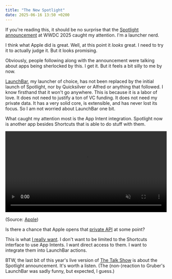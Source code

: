 ```yaml
---
title: "The New Spotlight"
date: 2025-06-16 13:50 +0200
---
```


If you're reading this, it should be no surprise that the [Spotlight announcement](https://www.apple.com/si/newsroom/2025/06/macos-tahoe-26-makes-the-mac-more-capable-productive-and-intelligent-than-ever/) at WWDC 2025 caught my attention. I'm a launcher nerd.

I think what Apple did is great. Well, at this point it *looks* great. I need to try it to actually judge it. But it looks promising.

Obviously, people following along with the announcement were talking about apps being sherlocked by this. I get it. But it feels a bit silly to me by now.

[LaunchBar](https://www.perplexity.ai/search/what-was-the-first-launcher-ap-rqhBERPsRC.YKSVPommVCA), my launcher of choice, has not been replaced by the initial launch of Spotlight, nor by Quicksilver or Alfred or anything that followed. I know firsthand that it won't go anywhere. This is because it is a labor of love. It does not need to justify a ton of VC funding. It does not need my private data. It has a very solid core, is extensible, and has never lost its focus. So I am not worried about LaunchBar one bit.

What caught my attention most is the App Intent integration. Spotlight now is another app besides Shortcuts that is able to do stuff with them. 

<video width="100%" controls autoplay muted playsinline>
  <source src="https://www.apple.com/newsroom/videos/2025/autoplay/06/macos-tahoe-26-makes-the-mac-more-capable-productive-and-intelligent-than-ever/apple-wwdc25-macos-tahoe-26-spotlight-actions-send-email/large_2x.mp4" type="video/mp4">
  Your browser does not support the video tag.
</video>

(Source: [Apple](https://www.apple.com/newsroom/2025/06/macos-tahoe-26-makes-the-mac-more-capable-productive-and-intelligent-than-ever/))

Is there a chance that Apple opens that [private API](https://mastodon.social/@jgarnham/114508467792973758) at some point?

This is what [I really want](https://hessen.social/@ptujec/114612574020290426). I don't want to be limited to the Shortcuts interface to use App Intents. I want direct access to them. I want to integrate them into LaunchBar actions.

BTW, the last bit of this year's live version of [The Talk Show](https://youtu.be/vqwPUHTFEkg?si=mkFtnEBEyZJq55D7&t=7074) is about the Spotlight announcement. It's worth a listen. (The (non-)reaction to Gruber's LaunchBar was sadly funny, but expected, I guess.)